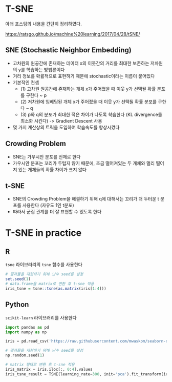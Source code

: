 # T-SNE

아래 포스팅의 내용을 간단히 정리하였다.

<https://ratsgo.github.io/machine%20learning/2017/04/28/tSNE/>

## SNE (Stochastic Neighbor Embedding)

- 고차원의 원공간에 존재하는 데이터 x의 이웃간의 거리를 최대한 보존하는 저차원의 y를 학습하는 방법론이다
- 거리 정보를 확률적으로 표현하기 때문에 stochastic이라는 이름이 붙어있다
- 기본적인 컨셉
    - (1) 고차원 원공간에 존재하는 개체 x가 주어졌을 때 이웃 y가 선택될 확률 분포를 구한다 ~ p
    - (2) 저차원에 임베딩된 개체 x가 주어졌을 때 이웃 y가 선택될 확률 분포를 구한다 ~ q
    - (3) p와 q의 분포가 최대한 적은 차이가 나도록 학습한다 (KL divergence를 최소화 시킨다) -> Gradient Descent 사용
- 몇 가지 계산상의 트릭을 도입하여 학습속도를 향상시켰다

## Crowding Problem

- SNE는 가우시안 분포를 전제로 한다
- 가우시안 분포는 꼬리가 두텁지 않기 때문에, 조금 떨어져있는 두 개체와 멀리 떨어져 있는 개체들의 확률 차이가 크지 않다

## t-SNE
- SNE의 Crowding Problem을 해결하기 위해 q에 대해서는 꼬리가 더 두터운 t 분포를 사용한다 (자유도 1인 t분포)
- 따라서 군집 관계를 더 잘 표현할 수 있도록 한다


# T-SNE in practice

## R

`tsne` 라이브러리의 `tsne` 함수를 사용한다

```r
# 결과물을 재현하기 위해 난수 seed를 설정
set.seed(1)
# data.frame을 matrix로 변환 후 t-sne 적용
iris_tsne = tsne::tsne(as.matrix(iris[1:4]))
```

## Python

`scikit-learn` 라이브러리를 사용한다

```python
import pandas as pd
import numpy as np

iris = pd.read_csv('https://raw.githubusercontent.com/mwaskom/seaborn-data/master/iris.csv')

# 결과물을 재현하기 위해 난수 seed를 설정
np.random.seed(1)

# matrix 형태로 변환 후 t-sne 적용
iris_matrix = iris.iloc[:, 0:4].values
iris_tsne_result = TSNE(learning_rate=300, init='pca').fit_transform(iris_matrix)
```

